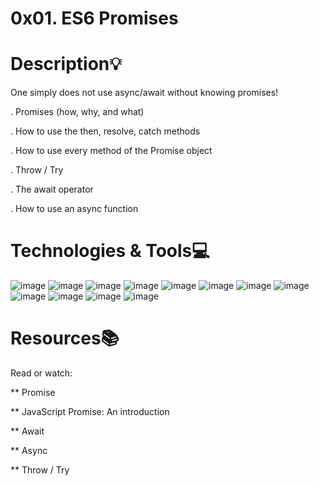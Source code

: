 # 0x01. ES6 Promises

# Description:bulb:

One simply does not use async/await without knowing promises!

. Promises (how, why, and what)

. How to use the then, resolve, catch methods

. How to use every method of the Promise object

. Throw / Try

. The await operator

. How to use an async function

# Technologies & Tools:computer:
![image](https://github.com/hephzibahij/alx-frontend-javascript/assets/128981877/9080c0f9-89f1-4869-a37f-586e9f49339f)
![image](https://github.com/hephzibahij/alx-frontend-javascript/assets/128981877/a5a8454d-0848-49f9-88ec-e0cf70322585)
![image](https://github.com/hephzibahij/alx-frontend-javascript/assets/128981877/c9f7a70f-f09a-4408-85a1-616bb29e193b)
![image](https://github.com/hephzibahij/alx-frontend-javascript/assets/128981877/b1f4af7d-0e70-4b14-be35-3d36c097855c)
![image](https://github.com/hephzibahij/alx-frontend-javascript/assets/128981877/bce3b18d-bcf7-41ad-8591-e1ba523665d6)
![image](https://github.com/hephzibahij/alx-frontend-javascript/assets/128981877/e72b7f12-207c-4d53-8947-8df420ebb897)
![image](https://github.com/hephzibahij/alx-frontend-javascript/assets/128981877/2b67545b-f168-4683-9abc-54c26a959df5)
![image](https://github.com/hephzibahij/alx-frontend-javascript/assets/128981877/85c54b1f-8330-4a6f-8c0a-60da780eb2b6)
![image](https://github.com/hephzibahij/alx-frontend-javascript/assets/128981877/1b30be62-73ab-4eab-b005-b36505ce65a6)
![image](https://github.com/hephzibahij/alx-frontend-javascript/assets/128981877/eee427c5-b1b9-4349-bcfd-91f1cb8e135f)
![image](https://github.com/hephzibahij/alx-frontend-javascript/assets/128981877/8d6ce5c8-4e3e-452e-92d7-4af19d53b8e9)
![image](https://github.com/hephzibahij/alx-frontend-javascript/assets/128981877/b8216bb8-fe98-46ef-b247-7ab01d167a2e)

# Resources:books:
Read or watch:

 ** Promise

** JavaScript Promise: An introduction

** Await

** Async

** Throw / Try
